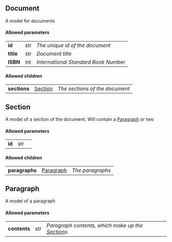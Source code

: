 ## Document
A model for documents

#### Allowed parameters
<table><tr><td><b>id</b></td><td>str</td><td><i>The unique id of the document</i></td></tr>

<tr><td><b>title</b></td><td>str</td><td><i>Document title</i></td></tr>

<tr><td><b>ISBN</b></td><td>int</td><td><i>International Standard Book Number</i></td></tr>


</table>

#### Allowed children
<table><tr><td><b>sections</b></td><td><a href="#section">Section</a></td><td><i>The sections of the document</i></td></tr>


</table>

## Section
A model of a section of the document. Will contain a <a href="#paragraph">Paragraph</a> or two

#### Allowed parameters
<table><tr><td><b>id</b></td><td>str</td><td><i></i></td></tr>


</table>

#### Allowed children
<table><tr><td><b>paragraphs</b></td><td><a href="#paragraph">Paragraph</a></td><td><i>The paragraphs</i></td></tr>


</table>

## Paragraph
A model of a paragraph

#### Allowed parameters
<table><tr><td><b>contents</b></td><td>str</td><td><i>Paragraph contents, which make up the <a href="#section">Section</a>s.</i></td></tr>


</table>

